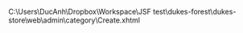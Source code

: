 C:\Users\DucAnh\Dropbox\Workspace\JSF test\dukes-forest\dukes-store\web\admin\category\Create.xhtml
